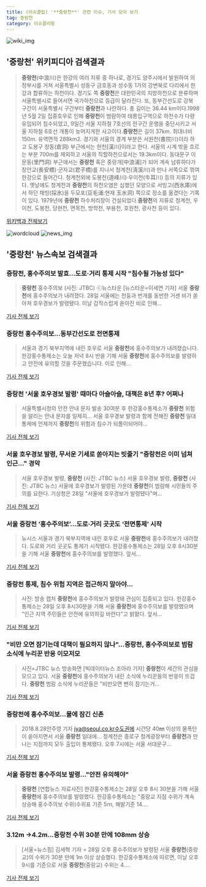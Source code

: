 ```yaml
---
title: (이슈클립) '**중랑천**' 관련 이슈, 기사 모아 보기
tag: 중랑천
category: 이슈클리핑
---
```

![wiki_img](https://user-images.githubusercontent.com/42597476/44503234-41136a80-a6d0-11e8-9071-6fc6418eafe4.png)
## **'**중랑천**'** 위키피디아 검색결과
>**중랑천**(中浪川)은 한강의 여러 지류 중 하나로, 경기도 양주시에서 발원하여 의정부시를 거쳐 서울특별시 성동구 금호동과 성수동 1가의 강변북로 다리에서 한강과 합류하는 하천이다. 경기도 쪽 **중랑천**은 대한민국의 지방하천으로 분류하며 서울특별시로 들어서면 국가하천으로 등급이 달라진다. 또, 동부간선도로 강북 구간이 서울특별시 구간부터 **중랑천**과 나란하다. 총 길이는 36.44 km이다.1998년 5월 2일 집중호우로 인해 **중랑천**이 범람하여 태릉입구역으로 하천수가 다량 유입되어 침수되었고, 9일간 서울 지하철 7호선의 전구간 운행을 중단시키고 서울 지하철 6호선 개통이 늦어지게한 사고이다.**중랑천**은 길이 37km. 최대너비 150m. 유역면적 288km2. 경기와 서울의 경계 부분은 서원천(書院川)이라 하고 도봉구 창동(倉洞) 부근에서는 한천[漢川]이라고 한다. 서울의 시계 밖을 흐르는 부분 700m를 제외하고 서울의 직할하천으로서는 19.3km이다. 동대문구 이문동(里門洞) 부근에서는 **중랑천** 혹은 중랑개[中浪浦]가 되어 계속 남류하다가 장안교(長安橋)·군자교(君子橋)를 지나서 청계천(淸溪川)과 만나 서쪽으로 꺾여 한강으로 들어간다. 청계천외에 도봉천(道峰川)·우이천(牛耳川) 등의 지류가 있다. 옛날에도 청계천과 **중랑천**의 하천오염은 심했던 모양으로 서빙고(西氷庫)에서 하던 채빙(採氷)을 두모포(豆毛浦:현재 玉水洞) 쪽으로 장소를 옮겼다는 기록이 있다. 1979년에 **중랑천** 하수처리장이 건설되었다.**중랑천**의 지류로 청계천, 우이천, 도봉천, 당현천, 면목천, 방학천, 부용천, 호원천, 광사천 등이 있다.

<a href="https://ko.wikipedia.org/wiki/중랑천" target="_blank">위키백과 전체보기</a>

![wordcloud](https://s3.ap-northeast-2.amazonaws.com/lyrics101-wordcloud/2018-08-29-1535472230.png)
![news_img](https://user-images.githubusercontent.com/42597476/44507050-1206f400-a6e4-11e8-8d98-7ffbfebb353f.png)
## **'**중랑천**'** 뉴스속보 검색결과
### **중랑천**, 홍수주의보 발효…도로·거리 통제 시작 "침수될 가능성 있다"

>**중랑천** 홍수주의보 (사진: JTBC) ⓒ뉴스타운 [뉴스타운=이세연 기자] 서울 **중랑천**에 홍수주의보가 내려졌다. 28일 서울에는 천둥과 번개를 동반한 거센 비가 쏟아져 호우경보가 발령됐다. 이날 갑작스럽게 쏟아진 비로 인해...

<a href="http://www.newstown.co.kr/news/articleView.html?idxno=338370" target="_blank">기사 전체 보기</a>

### **중랑천** 홍수주의보...동부간선도로 전면통제

>서울과 경기 북부지역에 내린 호우로 서울 **중랑천**에 홍수주의보가 내려졌습니다. 한강홍수통제소는 오늘 저녁 8시 반을 기해 서울 **중랑천**에 홍수주의보를 발령하고 안전에 유의할 것을 주문했습니다. 이로 인해...

<a href="http://www.ytn.co.kr/_ln/0103_201808282059025466" target="_blank">기사 전체 보기</a>

### **중랑천** '서울 호우경보 발령' 때마다 아슬아슬, 대책은 8년 후? 어쩌나

>서울특별시청의 안전 안내 문자 발송 30여분 후 한강홍수통제소가 **중랑천** 위험을 알리는 안내 문자를 일제히... 서울 호우경보 발령과 함께 전해진 **중랑천** 일대 통제에 언제까지 **중랑천**의 위험과 침수가 되풀이되어야...

<a href="http://www.ecomedia.co.kr/news/newsview.php?ncode=1065623682475130" target="_blank">기사 전체 보기</a>

### 서울 호우경보 발령, 무서운 기세로 쏟아지는 빗줄기 "**중랑천**은 이미 넘쳐 인근…" 경악

>서울 호우경보 발령, **중랑천** (사진: JTBC 뉴스) 서울 호우경보 발령, **중랑천** (사진: JTBC 뉴스) 서울에 호우경보가 발령된 가운데 **중랑천**이 범람해 시민들의 주의를 요한다. 기상청은 28일 "서울에 호우경보가 발령됐다"며...

<a href="http://www.dtnews24.com/news/articleView.html?idxno=523889" target="_blank">기사 전체 보기</a>

### 서울 **중랑천** ‘홍수주의보’…도로·거리 곳곳도 ‘전면통제’ 시작

>뉴시스 서울과 경기 북부지역에 내린 호우로 서울 **중랑천**에 홍수주의보가 내려졌다. 도로와 거리 곳곳도 통제가 시작됐다. 한강홍수통제소는 28일 오후 8시30분을 기해 서울 **중랑천**에 홍수주의보를 발령했다. 앞서...

<a href="http://news.kmib.co.kr/article/view.asp?arcid=0012638253&code=61121111&cp=nv" target="_blank">기사 전체 보기</a>

### **중랑천** 통제, 침수 위험 지역은 접근하지 말아야...

>사진: 방송 캡처 **중랑천**에 홍수주의보가 발령돼 관심이 집중되고 있다. 한강홍수통제소는 28일 오후 8시30분을 기해 서울 **중랑천**에 홍수주의보를 발령했으며 "인근 지역 주민들은 안전에 유의하길 바란다"고 밝혔다. 앞서...

<a href="http://www.gukjenews.com/news/articleView.html?idxno=982095" target="_blank">기사 전체 보기</a>

### "비만 오면 잠기는데 대책이 필요하지 않나"...**중랑천**, 홍수주의보로 범람 소식에 누리꾼 반응 이모저모

>사진=JTBC 뉴스 방송화면 [빅데이터뉴스 조아라 기자] **중랑천**이 세간의 관심을 모으고 있다. 서울 **중랑천**에 홍수주의보가 내린 소식에 누리꾼들의 반응이 뜨겁다. **중랑천** 범람 소식에 누리꾼들은 "비만오면 뻔히 잠기는거...

<a href="http://www.thebigdata.co.kr/view.php?ud=201808282337385560c2f6b121bc_23" target="_blank">기사 전체 보기</a>

### **중랑천**에 홍수주의보…물에 잠긴 신촌

>2018.8.28안주영 기자 jya@seoul.co.kr수도권에 시간당 40㎜ 이상의 물폭탄이 쏟아지면서 서울 **중랑천** 일대에... 청계천은 종로구 청계광장부터 **중랑천**과 만나는 지점까지 모두 출입이 통제됐다. 오후 7시에는 서울 서대문구...

<a href="http://www.seoul.co.kr/news/newsView.php?id=20180828500141&wlog_tag3=naver" target="_blank">기사 전체 보기</a>

### 서울 **중랑천** 홍수주의보 발령…"안전 유의해야"

>**중랑천** [연합뉴스 자료사진] 한강홍수통제소는 28일 오후 8시 30분을 기해 서울 **중랑천**에 홍수주의보를 발령했다. 한강홍수통제소는 "중랑교 지점 수위가 계속 상승해 홍수주의보 수위(수위표 기준 5ｍ, 해발기준 14....

<a href="http://app.yonhapnews.co.kr/YNA/Basic/SNS/r.aspx?c=AKR20180828173951004&did=1195m" target="_blank">기사 전체 보기</a>

### 3.12m →4.2m...**중랑천** 수위 30분 만에 108mm 상승

>[서울=뉴스핌] 김세혁 기자 = 28일 오후 홍수주의보가 발령된 서울 **중랑천**(중랑교)의 수위가 30분 만에 1m 이상 상승했다.   한강홍수통제소에 따르면, 이날 오후 9시를 기준으로 서울 **중랑천**(중랑교) 수위는 4....

<a href="http://www.newspim.com/news/view/20180828000496" target="_blank">기사 전체 보기</a>


